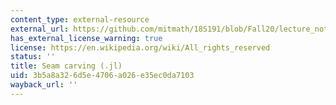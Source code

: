 ```yaml
---
content_type: external-resource
external_url: https://github.com/mitmath/18S191/blob/Fall20/lecture_notebooks/week2/01-seam_carving.jl
has_external_license_warning: true
license: https://en.wikipedia.org/wiki/All_rights_reserved
status: ''
title: Seam carving (.jl)
uid: 3b5a8a32-6d5e-4706-a026-e35ec0da7103
wayback_url: ''
---
```

